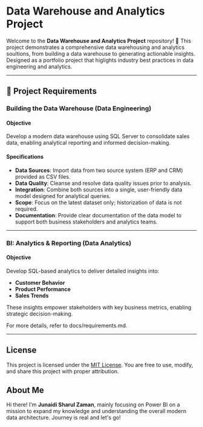 # Data Warehouse and Analytics Project

Welcome to the **Data Warehouse and Analytics Project** repository! 🚀
This project demonstrates a comprehensive data warehousing and analytics soultions, from building a data warehouse to generating actionable insights.
Designed as a portfolio project that higlights industry best practices in data engineering and analytics.

---

## 🚀 Project Requirements

### Building the Data Warehouse (Data Engineering)

#### Objective
Develop a modern data warehouse using SQL Server to consolidate sales data, enabling analytical reporting and informed decision-making.

#### Specifications
- **Data Sources**: Import data from two source system (ERP and CRM) provided as CSV files.
- **Data Quality**: Cleanse and resolve data quality issues prior to analysis.
- **Integration**: Combine both sources into a single, user-friendly data model designed for analytical queries.
- **Scope**: Focus on the latest dataset only; historization of data is not required.
- **Documentation**: Provide clear documentation of the data model to support both business stakeholders and analytics teams.

---

### BI: Analytics & Reporting (Data Analytics)

#### Objective
Develop SQL-based analytics to deliver detailed insights into:
- **Customer Behavior**
- **Product Performance**
- **Sales Trends**

These insights empower stakeholders with key business metrics, enabling strategic decision-making.

For more details, refer to docs/requirements.md.

---

## License

This project is licensed under the [MIT License](LICENSE). You are free to use, modify, and share this project with proper attribution.

## About Me

Hi there! I'm **Junaidi Sharul Zaman**, mainly focusing on Power BI on a mission to expand my knowledge and understanding the overall modern data architecture.
Journey is real and let's go!
